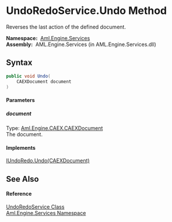 UndoRedoService.Undo Method
===========================
Reverses the last action of the defined document.

  **Namespace:**  [Aml.Engine.Services][1]  
  **Assembly:**  AML.Engine.Services (in AML.Engine.Services.dll)

Syntax
------

```csharp
public void Undo(
	CAEXDocument document
)
```

#### Parameters

##### *document*
Type: [Aml.Engine.CAEX.CAEXDocument][2]  
The document.

#### Implements
[IUndoRedo.Undo(CAEXDocument)][3]  


See Also
--------

#### Reference
[UndoRedoService Class][4]  
[Aml.Engine.Services Namespace][1]  

[1]: ../README.md
[2]: ../../Aml.Engine.CAEX/CAEXDocument/README.md
[3]: ../../Aml.Engine.Services.Interfaces/IUndoRedo/Undo.md
[4]: README.md
[5]: https://www.automationml.org
[6]: ../../icons/logoShade.png